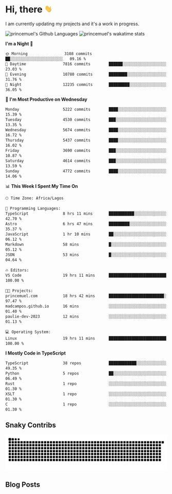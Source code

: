 # Hi, there <img src='/assets/wave.gif' alt='Just saying hello' width='24' height='24' />

<!--
**princemuel/princemuel** is a ✨ _special_ ✨ repository because its `README.md` (this file) appears on your GitHub profile.

Here are some ideas to get you started:

- 🔭 I’m currently working on ...
- 🌱 I’m currently learning ...
- 👯 I’m looking to collaborate on ...
- 🤔 I’m looking for help with ...
- 💬 Ask me about ...
- 📫 How to reach me: ...
- 😄 Pronouns: ...
- ⚡ Fun fact: ...
-->

I am currently updating my projects and it's a work in progress.

![princemuel's Github Languages](https://github-readme-stats.vercel.app/api/top-langs/?username=princemuel&text_color=586069&layout=compact&hide_border=true&title_color=0366d6&count_private=true&include_all_commits=true&theme=tokyonight&show_icons=true)
![princemuel's wakatime stats](https://github-readme-stats.vercel.app/api/wakatime?username=princemuel&text_color=586069&layout=compact&hide_border=true&title_color=0366d6&count_private=true&include_all_commits=true&theme=tokyonight&show_icons=true)

<!--START_SECTION:waka-->
**I'm a Night 🦉** 

```text
🌞 Morning                3108 commits        ██░░░░░░░░░░░░░░░░░░░░░░░   09.16 % 
🌆 Daytime                7816 commits        ██████░░░░░░░░░░░░░░░░░░░   23.03 % 
🌃 Evening                10780 commits       ████████░░░░░░░░░░░░░░░░░   31.76 % 
🌙 Night                  12235 commits       █████████░░░░░░░░░░░░░░░░   36.05 % 
```
📅 **I'm Most Productive on Wednesday** 

```text
Monday                   5222 commits        ████░░░░░░░░░░░░░░░░░░░░░   15.39 % 
Tuesday                  4530 commits        ███░░░░░░░░░░░░░░░░░░░░░░   13.35 % 
Wednesday                5674 commits        ████░░░░░░░░░░░░░░░░░░░░░   16.72 % 
Thursday                 5437 commits        ████░░░░░░░░░░░░░░░░░░░░░   16.02 % 
Friday                   3690 commits        ███░░░░░░░░░░░░░░░░░░░░░░   10.87 % 
Saturday                 4614 commits        ███░░░░░░░░░░░░░░░░░░░░░░   13.59 % 
Sunday                   4772 commits        ████░░░░░░░░░░░░░░░░░░░░░   14.06 % 
```


📊 **This Week I Spent My Time On** 

```text
🕑︎ Time Zone: Africa/Lagos

💬 Programming Languages: 
TypeScript               8 hrs 11 mins       ███████████░░░░░░░░░░░░░░   42.70 % 
Astro                    6 hrs 47 mins       █████████░░░░░░░░░░░░░░░░   35.37 % 
JavaScript               1 hr 10 mins        ██░░░░░░░░░░░░░░░░░░░░░░░   06.12 % 
Markdown                 58 mins             █░░░░░░░░░░░░░░░░░░░░░░░░   05.12 % 
JSON                     53 mins             █░░░░░░░░░░░░░░░░░░░░░░░░   04.64 % 

🔥 Editors: 
VS Code                  19 hrs 11 mins      █████████████████████████   100.00 % 

🐱‍💻 Projects: 
princemuel.com           18 hrs 42 mins      ████████████████████████░   97.47 % 
madcampos.github.io      16 mins             ░░░░░░░░░░░░░░░░░░░░░░░░░   01.40 % 
paulie-dev-2023          12 mins             ░░░░░░░░░░░░░░░░░░░░░░░░░   01.13 % 

💻 Operating System: 
Linux                    19 hrs 11 mins      █████████████████████████   100.00 % 
```

**I Mostly Code in TypeScript** 

```text
TypeScript               38 repos            ████████████░░░░░░░░░░░░░   49.35 % 
Python                   5 repos             ██░░░░░░░░░░░░░░░░░░░░░░░   06.49 % 
Rust                     1 repo              ░░░░░░░░░░░░░░░░░░░░░░░░░   01.30 % 
XSLT                     1 repo              ░░░░░░░░░░░░░░░░░░░░░░░░░   01.30 % 
C                        1 repo              ░░░░░░░░░░░░░░░░░░░░░░░░░   01.30 % 
```




<!--END_SECTION:waka-->

## Snaky Contribs

<img src='/assets/github-snake-dark.svg' alt='Snaky Contributions' />

## Blog Posts

<!-- BLOG-POST-LIST:START -->
<!-- BLOG-POST-LIST:END -->
